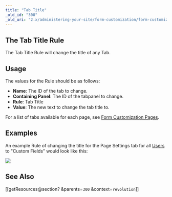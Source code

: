```yaml
---
title: "Tab Title"
_old_id: "300"
_old_uri: "2.x/administering-your-site/form-customization/form-customization-rules/tab-title"
---
```


## <a name="TabTitle-TheTabTitleRule"></a>The Tab Title Rule

The Tab Title Rule will change the title of any Tab.

## <a name="TabTitle-Usage"></a>Usage

The values for the Rule should be as follows:

- **Name**: The ID of the tab to change.
- **Containing Panel**: The ID of the tabpanel to change.
- **Rule**: Tab Title
- **Value**: The new text to change the tab title to.

For a list of tabs available for each page, see [Form Customization Pages](display/revolution20/Form+Customization+Pages "Form Customization Pages").

## <a name="TabTitle-Examples"></a>Examples

An example Rule of changing the title for the Page Settings tab for all [Users](display/revolution20/Users "Users") to "Custom Fields" would look like this:

![](download/attachments/18678095/fc-tabTitle.png?version=1&modificationDate=1280153333000)

## <a name="TabTitle-SeeAlso"></a>See Also

 \[\[getResources@section? &parents=`300` &context=`revolution`\]\]